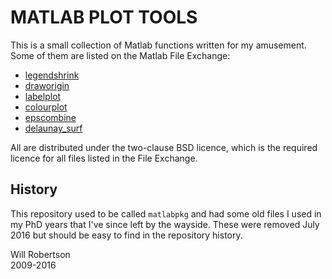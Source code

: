 # MATLAB PLOT TOOLS

This is a small collection of Matlab functions written for my amusement.
Some of them are listed on the Matlab File Exchange:

- [legendshrink](http://www.mathworks.com/matlabcentral/fileexchange/24510)
- [draworigin](http://www.mathworks.com/matlabcentral/fileexchange/24509)
- [labelplot](http://www.mathworks.com/matlabcentral/fileexchange/11234)
- [colourplot](http://www.mathworks.com/matlabcentral/fileexchange/11235)
- [epscombine](http://www.mathworks.com/matlabcentral/fileexchange/16902)
- [delaunay_surf](http://www.mathworks.com/matlabcentral/fileexchange/51117-delaunay-surf)

All are distributed under the two-clause BSD licence, which is the required
licence for all files listed in the File Exchange.

## History

This repository used to be called `matlabpkg` and had some old files I used in my PhD
years that I've since left by the wayside. These were removed July 2016 but should be easy
to find in the repository history.

Will Robertson  
2009-2016
